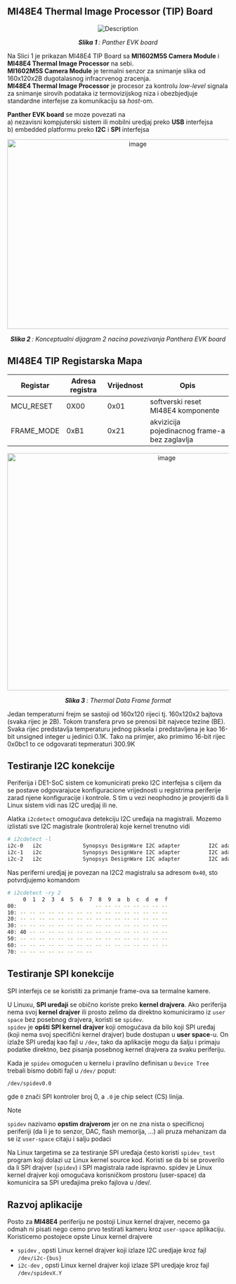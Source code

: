 ## MI48E4 Thermal Image Processor (TIP) Board

<p align="center">
  <img src="https://github.com/user-attachments/assets/6c013d57-1f88-454c-9bc4-fbac36245350" alt="Description">
</p>
<p align="center"><i><b>Slika 1 </b>: Panther EVK board </i></p>

Na Slici 1 je prikazan MI48E4 TIP Board sa **MI1602M5S Camera Module** i **MI48E4 Thermal Image Processor** na sebi.</br>
**MI1602M5S Camera Module** je termalni senzor za snimanje slika od 160x120x2B dugotalasnog infracrvenog zracenja.</br>
**MI48E4 Thermal Image Processor** je procesor za kontrolu *low-level* signala za snimanje sirovih podataka iz termovizijskog niza i obezbjedjuje standardne interfejse za komunikaciju sa *host*-om.</br>

**Panther EVK board** se moze povezati na</br>
a)  nezavisni kompjuterski sistem ili mobilni uredjaj preko **USB** interfejsa </br>
b)  embedded platformu preko **I2C** i **SPI** interfejsa </br>

<p align="center">
 <img width="578" height="431" alt="image" src="https://github.com/user-attachments/assets/47a873bf-d334-463a-83de-58c5cc0aee99" />
</p>
<p align="center"><i><b>Slika 2 </b>: Konceptualni dijagram 2 nacina povezivanja Panthera EVK board </i></p>

## MI48E4 TIP Registarska Mapa

| Registar | Adresa registra | Vrijednost | Opis |
|----------|-----------------|------------|------|
| MCU_RESET | 0X00 | 0x01 | softverski reset MI48E4 komponente |
| FRAME_MODE | 0xB1 | 0x21 | akvizicija pojedinacnog frame-a bez zaglavlja |

<p align="center">
 <img width="710" height="539" alt="image" src="https://github.com/user-attachments/assets/23f00d33-5469-45de-b53f-ded981e07cac" />
</p>
<p align="center"><i><b>Slika 3 </b>: Thermal Data Frame format </i></p>


Jedan temperaturni frejm se sastoji od 160x120 rijeci tj. 160x120x2 bajtova (svaka rijec je 2B). Tokom transfera prvo se prenosi bit najvece tezine (BE).
Svaka rijec predstavlja temperaturu jednog piksela i predstavljena je kao 16-bit unsigned integer u jedinici 0.1K. Tako na primjer, ako primimo 16-bit rijec 0x0bc1 to ce odgovarati tepmeraturi 300.9K



## Testiranje I2C konekcije

Periferija i DE1-SoC sistem ce komunicirati preko I2C interfejsa s ciljem da se postave odgovarajuce konfiguracione vrijednosti u registrima periferije zarad njene konfiguracije i kontrole. S tim u vezi neophodno je provjeriti da li Linux sistem vidi nas I2C uredjaj ili ne.

Alatka `i2cdetect`  omogućava detekciju I2C uređaja na magistrali.
Mozemo izlistati sve I2C magistrale (kontrolera) koje kernel trenutno vidi
```bash
# i2cdetect -l
i2c-0   i2c             Synopsys DesignWare I2C adapter         I2C adapter
i2c-1   i2c             Synopsys DesignWare I2C adapter         I2C adapter
i2c-2   i2c             Synopsys DesignWare I2C adapter         I2C adapter

```
Nas periferni uredjaj je povezan na I2C2 magistralu sa adresom `0x40`, sto potvrdjujemo komandom
```bash
# i2cdetect -ry 2
     0  1  2  3  4  5  6  7  8  9  a  b  c  d  e  f
00:                         -- -- -- -- -- -- -- -- 
10: -- -- -- -- -- -- -- -- -- -- -- -- -- -- -- -- 
20: -- -- -- -- -- -- -- -- -- -- -- -- -- -- -- -- 
30: -- -- -- -- -- -- -- -- -- -- -- -- -- -- -- -- 
40: 40 -- -- -- -- -- -- -- -- -- -- -- -- -- -- -- 
50: -- -- -- -- -- -- -- -- -- -- -- -- -- -- -- -- 
60: -- -- -- -- -- -- -- -- -- -- -- -- -- -- -- -- 
70: -- -- -- -- -- -- -- --
```

## Testiranje SPI konekcije

SPI interfejs ce se koristiti za primanje frame-ova sa termalne kamere.

U Linuxu, **SPI uređaji** se obično koriste preko **kernel drajvera**. Ako periferija nema svoj **kernel drajver** ili prosto zelimo da direktno komuniciramo iz `user space` bez posebnog drajvera, koristi se `spidev`.</br>
`spidev` je **opšti SPI kernel drajver** koji omogućava da bilo koji SPI uređaj (koji nema svoj specifični kernel drajver) bude dostupan u **user space**-u. On izlaže SPI uređaj kao fajl u `/dev`, tako da aplikacije mogu da šalju i primaju podatke direktno, bez pisanja posebnog kernel drajvera za svaku periferiju.

Kada je `spidev` omogućen u kernelu i pravilno definisan u `Device Tree` trebali bismo dobiti fajl u `/dev/` poput:
```bash
/dev/spidev0.0
```
gde `0` znači SPI kontroler broj 0, a `.0` je chip select (CS) linija.

>[!NOTE]
> `spidev` nazivamo **opstim drajverom** jer on ne zna nista o specificnoj periferiji (da li je to senzor, DAC, flash memorija, ...) ali pruza mehanizam da
> se iz `user-space` citaju i salju podaci

Na Linux targetima se za testiranje SPI uređaja često koristi `spidev_test` program koji dolazi uz Linux kernel source kod.
Koristi se da bi se proverilo da li SPI drajver (`spidev`) i SPI magistrala rade ispravno.
spidev je Linux kernel drajver koji omogućava korisničkom prostoru (user-space) da komunicira sa SPI uređajima preko fajlova u /dev/.


## Razvoj aplikacije

Posto za **MI48E4** periferiju ne postoji Linux kernel drajver, necemo ga odmah ni pisati nego cemo prvo testirati kameru kroz `user-space` aplikaciju.</br>
Koristicemo postojece opste Linux kernel drajvere 
- `spidev`   , opsti Linux kernel drajver koji izlaze I2C uredjaje kroz fajl `/dev/i2c-{bus}`
- `i2c-dev`  , opsti Linux kernel drajver koji izlaze SPI uredjaje kroz fajl `/dev/spidevX.Y`

